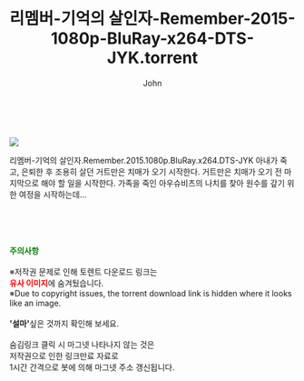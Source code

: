﻿---
layout: post
title:  "    리멤버-기억의 살인자-Remember-2015-1080p-BluRay-x264-DTS-JYK.torrent"
author: John
categories: [ 영화 ]
tags: [  ]
image: https://torrentrj55.com/uploadfile/full/3d7b9bfe556da2566d29483a364412bc27e53a31.jpg 
description: "    리멤버-기억의 살인자-Remember-2015-1080p-BluRay-x264-DTS-JYK torrent 정보 공유"
toc: true
toc_sticky: true
---

<br>
<p><img src="https://torrentrj55.com/uploadfile/full/3d7b9bfe556da2566d29483a364412bc27e53a31.jpg"/></p>
 리멤버-기억의 살인자.Remember.2015.1080p.BluRay.x264.DTS-JYK 아내가 죽고, 은퇴한 후 조용히 살던 거트만은 치매가 오기 시작한다. 거트만은 치매가 오기 전 마지막으로 해야 할 일을 시작한다. 가족을 죽인 아우슈비츠의 나치를 찾아 원수를 갚기 위한 여정을 시작하는데... 
    
<br><br><br>
<p data-ke-size="size16"><b><span style="color: green;">주의사항</span></b><br /><br />※저작권 문제로 인해 토렌트 다운로드 링크는<br /><b><span style="color: red;">유사 이미지</span></b>에 숨겨뒀습니다.<br />※Due to copyright issues, the torrent download link is hidden where it looks like an image.<br /><br /><b>'설마'</b>싶은 것까지 확인해 보세요.<br /><br />숨김링크 클릭 시 마그넷 나타나지 않는 것은<br />저작권으로 인한 링크만료 자료로<br />1시간 간격으로 봇에 의해 마그넷 주소 갱신됩니다.</p>
